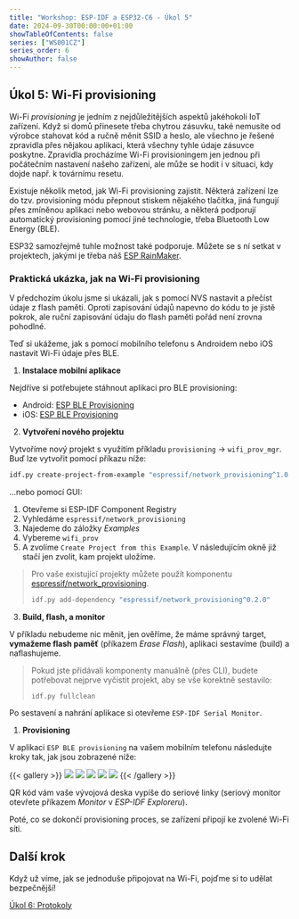```yaml
---
title: "Workshop: ESP-IDF a ESP32-C6 - Úkol 5"
date: 2024-09-30T00:00:00+01:00
showTableOfContents: false
series: ["WS001CZ"]
series_order: 6
showAuthor: false
---
```

## Úkol 5: Wi-Fi provisioning

Wi-Fi *provisioning* je jedním z nejdůležitějších aspektů jakéhokoli IoT zařízení. Když si domů přinesete třeba chytrou zásuvku, také nemusíte od výrobce stahovat kód a ručně měnit SSID a heslo, ale všechno je řešené zpravidla přes nějakou aplikaci, která všechny tyhle údaje zásuvce poskytne. Zpravidla procházíme Wi-Fi provisioningem jen jednou při počátečním nastavení našeho zařízení, ale může se hodit i v situaci, kdy dojde např. k továrnímu resetu. 

Existuje několik metod, jak Wi-Fi provisioning zajistit. Některá zařízení lze do tzv. provisioning módu přepnout stiskem nějakého tlačítka, jiná fungují přes zmíněnou aplikaci nebo webovou stránku, a některá podporují automatický provisioning pomocí jiné technologie, třeba Bluetooth Low Energy (BLE).

ESP32 samozřejmě tuhle možnost také podporuje. Můžete se s ní setkat v projektech, jakými je třeba náš [ESP RainMaker](https://rainmaker.espressif.com/).

### Praktická ukázka, jak na Wi-Fi provisioning

V předchozím úkolu jsme si ukázali, jak s pomocí NVS nastavit a přečíst údaje z flash paměti. Oproti zapisování údajů napevno do kódu to je jistě pokrok, ale ruční zapisování údaju do flash paměti pořád není zrovna pohodlné. 

Teď si ukážeme, jak s pomocí mobilního telefonu s Androidem nebo iOS nastavit Wi-Fi údaje přes BLE.

1. **Instalace mobilní aplikace**

Nejdříve si potřebujete stáhnout aplikaci pro BLE provisioning:

- Android: [ESP BLE Provisioning](https://play.google.com/store/apps/details?id=com.espressif.provble&pcampaignid=web_share)
- iOS: [ESP BLE Provisioning](https://apps.apple.com/us/app/esp-ble-provisioning/id1473590141)

2. **Vytvoření nového projektu**

Vytvoříme nový projekt s využitím příkladu `provisioning` -> `wifi_prov_mgr`. Buď lze vytvořit pomocí příkazu níže:

```bash
idf.py create-project-from-example "espressif/network_provisioning^1.0.2:wifi_prov"
```

...nebo pomocí GUI:

1. Otevřeme si ESP-IDF Component Registry
2. Vyhledáme `espressif/network_provisioning`
3. Najedeme do záložky *Examples*
4. Vybereme `wifi_prov`
5. A zvolíme `Create Project from this Example`. V následujícím okně již stačí jen zvolit, kam projekt uložíme.

> Pro vaše existující projekty můžete použít komponentu [espressif/network_provisioning](https://components.espressif.com/components/espressif/network_provisioning).
>
> ```bash
> idf.py add-dependency "espressif/network_provisioning^0.2.0"
> ```

3. **Build, flash, a monitor**

V příkladu nebudeme nic měnit, jen  ověříme, že máme správný target, **vymažeme flash paměť** (příkazem *Erase Flash*), aplikaci sestavíme (build) a naflashujeme.

> Pokud jste přidávali komponenty manuálně (přes CLI), budete potřebovat nejprve vyčistit projekt, aby se vše korektně sestavilo:
>
> `idf.py fullclean`

Po sestavení a nahrání aplikace si otevřeme `ESP-IDF Serial Monitor`.

1. **Provisioning**

V aplikaci `ESP BLE provisioning` na vašem mobilním telefonu následujte kroky tak, jak jsou zobrazené níže: 

{{< gallery >}}
  <img src="../assets/provisioning-app-1.webp" class="grid-w33" />
  <img src="../assets/provisioning-app-2.webp" class="grid-w33" />
  <img src="../assets/provisioning-app-3.webp" class="grid-w33" />
  <img src="../assets/provisioning-app-4.webp" class="grid-w33" />
  <img src="../assets/provisioning-app-5.webp" class="grid-w33" />
{{< /gallery >}}

QR kód vám vaše vývojová deska vypíše do seriové linky (seriový monitor otevřete příkazem *Monitor* v *ESP-IDF Exploreru*).

Poté, co se dokončí provisioning proces, se zařízení připojí ke zvolené Wi-Fi síti.

## Další krok

Když už víme, jak se jednoduše připojovat na Wi-Fi, pojďme si to udělat bezpečnější!

[Úkol 6: Protokoly](../assignment-6)
